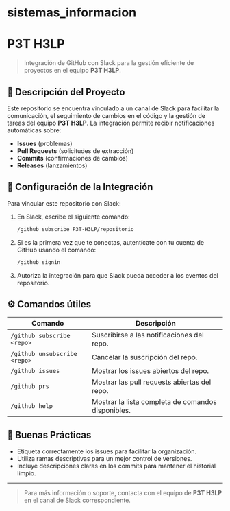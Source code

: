 # sistemas_informacion
# P3T H3LP

> Integración de GitHub con Slack para la gestión eficiente de proyectos en el equipo **P3T H3LP**.

## 🚀 Descripción del Proyecto
Este repositorio se encuentra vinculado a un canal de Slack para facilitar la comunicación, el seguimiento de cambios en el código y la gestión de tareas del equipo **P3T H3LP**. La integración permite recibir notificaciones automáticas sobre:
- **Issues** (problemas)
- **Pull Requests** (solicitudes de extracción)
- **Commits** (confirmaciones de cambios)
- **Releases** (lanzamientos)

## 🔧 Configuración de la Integración
Para vincular este repositorio con Slack:
1. En Slack, escribe el siguiente comando:
   ```bash
   /github subscribe P3T-H3LP/repositorio
   ```
2. Si es la primera vez que te conectas, autentícate con tu cuenta de GitHub usando el comando:
   ```bash
   /github signin
   ```
3. Autoriza la integración para que Slack pueda acceder a los eventos del repositorio.

## ⚙️ Comandos útiles
| Comando                         | Descripción                                     |
|---------------------------------|-------------------------------------------------|
| `/github subscribe <repo>`       | Suscribirse a las notificaciones del repo.       |
| `/github unsubscribe <repo>`     | Cancelar la suscripción del repo.                 |
| `/github issues`                 | Mostrar los issues abiertos del repo.             |
| `/github prs`                    | Mostrar las pull requests abiertas del repo.      |
| `/github help`                   | Mostrar la lista completa de comandos disponibles.|

## 📢 Buenas Prácticas
- Etiqueta correctamente los issues para facilitar la organización.
- Utiliza ramas descriptivas para un mejor control de versiones.
- Incluye descripciones claras en los commits para mantener el historial limpio.

---

> Para más información o soporte, contacta con el equipo de **P3T H3LP** en el canal de Slack correspondiente.

